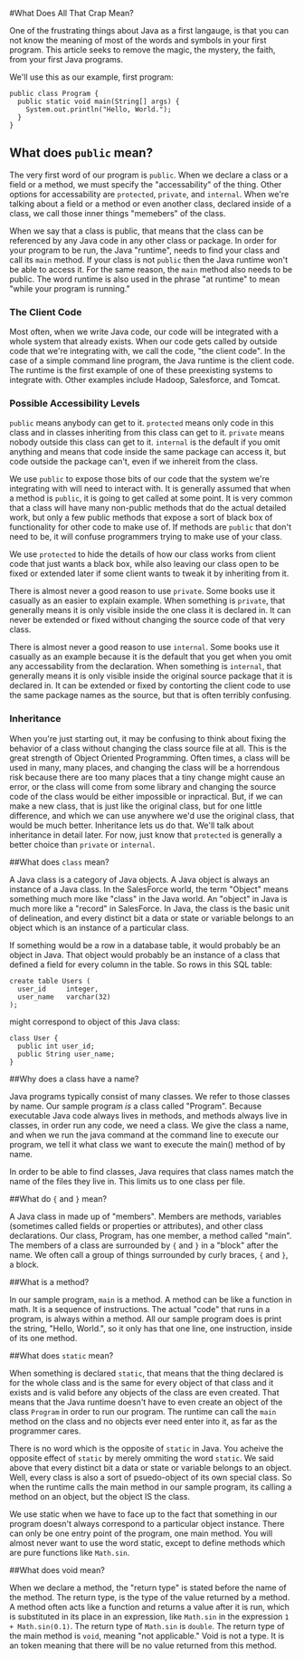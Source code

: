 #What Does All That Crap Mean?

One of the frustrating things about Java as a first langauge, is that you can not know the meaning of most of the words and symbols in your first program. This article seeks to remove the magic, the mystery, the faith, from your first Java programs. 

We'll use this as our example, first program:

    public class Program { 
      public static void main(String[] args) {
        System.out.println("Hello, World.");
      }
    }

## What does `public` mean?

The very first word of our program is `public`. When we declare a class or a field or a method, we must specify the "accessability" of the thing. Other options for accessability are `protected`, `private`, and `internal`. When we're talking about a field or a method or even another class, declared inside of a class, we call those inner things "memebers" of the class.

When we say that a class is public, that means that the class can be referenced by any Java code in any other class or package. In order for your program to be run, the Java "runtime", needs to find your class and call its `main` method. If your class is not `public` then the Java runtime won't be able to access it. For the same reason, the `main` method also needs to be public. The word runtime is also used in the phrase "at runtime" to mean "while your program is running."

### The Client Code

Most often, when we write Java code, our code will be integrated with a whole system that already exists. When our code gets called by outside code that we're integrating with, we call the code, "the client code". In the case of a simple command line program, the Java runtime is the client code. The runtime is the first example of one of these preexisting systems to integrate with. Other examples include Hadoop, Salesforce, and Tomcat.

### Possible Accessibility Levels

`public` means anybody can get to it. `protected` means only code in this class and in classes inheriting from this class can get to it. `private` means nobody outside this class can get to it. `internal` is the default if you omit anything and means that code inside the same package can access it, but code outside the package can't, even if we inhereit from the class. 

We use `public` to expose those bits of our code that the system we're integrating with will need to interact with. It is generally assumed that when a method is `public`, it is going to get called at some point. It is very common that a class will have many non-public methods that do the actual detailed work, but only a few public methods that expose a sort of black box of functionality for other code to make use of. If methods are `public` that don't need to be, it will confuse programmers trying to make use of your class.

We use `protected` to hide the details of how our class works from client code that just wants a black box, while also leaving our class open to be fixed or extended later if some client wants to tweak it by inheriting from it.

There is almost never a good reason to use `private`. Some books use it casually as an easier to explain example. When something is `private`, that generally means it is only visible inside the one class it is declared in. It can never be extended or fixed without changing the source code of that very class. 

There is almost never a good reason to use `internal`. Some books use it casually as an example because it is the default that you get when you omit any accessability from the declaration. When something is `internal`, that generally means it is only visible inside the original source package that it is declared in. It can be extended or fixed by contorting the client code to use the same package names as the source, but that is often terribly confusing.

### Inheritance

When you're just starting out, it may be confusing to think about fixing the behavior of a class without changing the class source file at all. This is the great strength of Object Oriented Programming. Often times, a class will be used in many, many places, and changing the class will be a horrendous risk because there are too many places that a tiny change might cause an error, or the class will come from some library and changing the source code of the class would be either impossible or inpractical. But, if we can make a new class, that is just like the original class, but for one little difference, and which we can use anywhere we'd use the original class, that would be much better. Inheritance lets us do that. We'll talk about inheritance in detail later. For now, just know that `protected` is generally a better choice than `private` or `internal`.

##What does `class` mean?

A Java class is a category of Java objects. A Java object is always an instance of a Java class. In the SalesForce world, the term "Object" means something much more like "class" in the Java world. An "object" in Java is much more like a "record" in SalesForce. In Java, the class is the basic unit of delineation, and every distinct bit a data or state or variable belongs to an object which is an instance of a particular class.

If something would be a row in a database table, it would probably be an object in Java. That object would probably be an instance of a class that defined a field for every column in the table. So rows in this SQL table:

    create table Users (
      user_id     integer,
      user_name   varchar(32)
    );

might correspond to object of this Java class:

    class User {
      public int user_id;
      public String user_name;
    }

##Why does a class have a name?

Java programs typically consist of many classes. We refer to those classes by name. Our sample program *is* a class called "Program". Because executable Java code always lives in methods, and methods always live in classes, in order run any code, we need a class. We give the class a name, and when we run the java command at the command line to execute our program, we tell it what class we want to execute the main() method of by name.

In order to be able to find classes, Java requires that class names match the name of the files they live in. This limits us to one class per file.

##What do `{` and `}` mean?

A Java class in made up of "members". Members are methods, variables (sometimes called fields or properties or attributes), and other class declarations. Our class, Program, has one member, a method called "main". The members of a class are surrounded by `{` and `}` in a "block" after the name. We often call a group of things surrounded by curly braces, `{` and `}`, a block. 

##What is a method?

In our sample program, `main` is a method. A method can be like a function in math. It is a sequence of instructions. The actual "code" that runs in a program, is always within a method. All our sample program does is print the string, "Hello, World.", so it only has that one line, one instruction, inside of its one method.

##What does `static` mean?

When something is declared `static`, that means that the thing declared is for the whole class and is the same for every object of that class and it exists and is valid before any objects of the class are even created. That means that the Java runtime doesn't have to even create an object of the class `Program` in order to run our program. The runtime can call the `main` method on the class and no objects ever need enter into it, as far as the programmer cares.

There is no word which is the opposite of `static` in Java. You acheive the opposite effect of `static` by merely ommiting the word `static`. We said above that every distinct bit a data or state or variable belongs to an object. Well, every class is also a sort of psuedo-object of its own special class. So when the runtime calls the main method in our sample program, its calling a method on an object, but the object IS the class. 

We use static when we have to face up to the fact that something in our program doesn't always correspond to a particular object instance. There can only be one entry point of the program, one main method. You will almost never want to use the word static, except to define methods which are pure functions like `Math.sin`. 

##What does void mean?

When we declare a method, the "return type" is stated before the name of the method. The return type, is the type of the value returned by a method. A method often acts like a function and returns a value after it is run, which is substituted in its place in an expression, like `Math.sin` in the expression `1 + Math.sin(0.1)`. The return type of `Math.sin` is `double`. The return type of the main method is `void`, meaning "not applicable." Void is not a type. It is an token meaning that there will be no value returned from this method.

